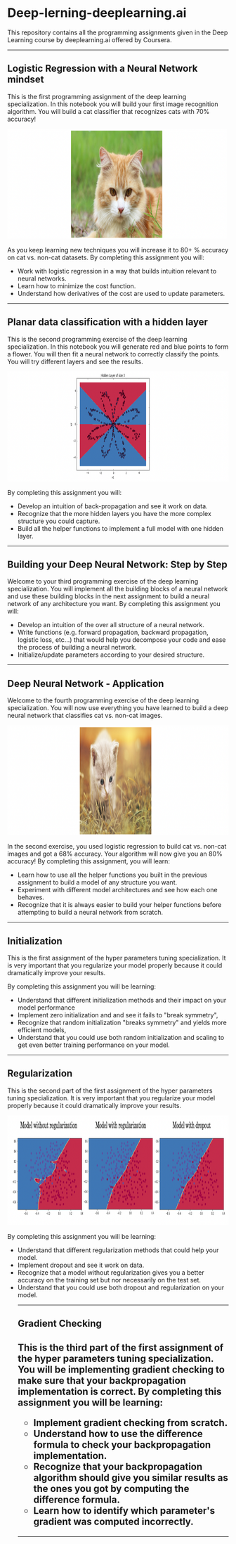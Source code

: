 <h1>Deep-lerning-deeplearning.ai</h1>
<p>This repository contains all the programming assignments given in the Deep Learning course by deeplearning.ai offered by Coursera.</p>

<hr>

<h2>Logistic Regression with a Neural Network mindset</h2>

<p>This is the first programming assignment of the deep learning specialization. In this notebook you will build your first image recognition algorithm. You will build a cat classifier that recognizes cats with 70% accuracy!</p>

<img src="cat_classifier/images/cat001.png" width="500" height="250">

<p>As you keep learning new techniques you will increase it to 80+ % accuracy on cat vs. non-cat datasets. By completing this assignment you will:</p>
<ul>
<li>Work with logistic regression in a way that builds intuition relevant to neural networks.
<li>Learn how to minimize the cost function.
<li>Understand how derivatives of the cost are used to update parameters.
</ul>
<hr>

<h2>Planar data classification with a hidden layer</h2>

<p>This is the second programming exercise of the deep learning specialization.
 In this notebook you will generate red and blue points to form a flower.
 You will then fit a neural network to correctly classify the points.
 You will try different layers and see the results.</p>

 <img src="planar_classification_with_one_hidden_layer/images/Capture1.png" width="550" height="250">

 <p>By completing this assignment you will:</p>
 <ul>
 <li>Develop an intuition of back-propagation and see it work on data.
 <li>Recognize that the more hidden layers you have the more complex structure you could capture.
 <li>Build all the helper functions to implement a full model with one hidden layer.
</ul>
 <hr>

 <h2>Building your Deep Neural Network: Step by Step</h2>

 <p>Welcome to your third programming exercise of the deep learning specialization. You will implement all the building blocks of a neural network and use these building blocks in the next assignment to build a neural network of any architecture you want. By completing this assignment you will:</p>
 <ul>
  <li>Develop an intuition of the over all structure of a neural network.
  <li>Write functions (e.g. forward propagation, backward propagation, logistic loss, etc...) that would help you decompose your code and ease the process of building a neural network.
  <li>Initialize/update parameters according to your desired structure.
 </ul>
 <hr>

 <h2>Deep Neural Network - Application</h2>

 <p>Welcome to the fourth programming exercise of the deep learning specialization. You will now use everything you have learned to build a deep neural network that classifies cat vs. non-cat images.</p>

 <img src="image_classification_using_neural_network/images/Cat_image.png" width="550" height="250">

 <p>In the second exercise, you used logistic regression to build cat vs. non-cat images and got a 68% accuracy. Your algorithm will now give you an 80% accuracy! By completing this assignment, you will learn:</p>
 <ul>
 <li>Learn how to use all the helper functions you built in the previous assignment to build a model of any structure you want.
 <li>Experiment with different model architectures and see how each one behaves.
 <li>Recognize that it is always easier to build your helper functions before attempting to build a neural network from scratch.
 </ul>
 <hr>

 <h2>Initialization</h2>

 This is the first assignment of the hyper parameters tuning specialization. It is very important that you regularize your model properly because it could dramatically improve your results.

 By completing this assignment you will be learning:

 <ul>
 <li>Understand that different initialization methods and their impact on your model performance
 <li>Implement zero initialization and and see it fails to "break symmetry",
 <li>Recognize that random initialization "breaks symmetry" and yields more efficient models,
 <li>Understand that you could use both random initialization and scaling to get even better training performance on your model.
 </ul>
 <hr>

 <h2>Regularization</h2>

 <p>This is the second part of the first assignment of the hyper parameters tuning specialization. It is very important that you regularize your model properly because it could dramatically improve your results.
 </p>

 <img src="regularization_methods/images/readme_image.png" width="800" height="250">

 By completing this assignment you will be learning:
 <ul>
 <li>Understand that different regularization methods that could help your model.
 <li>Implement dropout and see it work on data.
 <li>Recognize that a model without regularization gives you a better accuracy on the training set but nor necessarily on the test set.
 <li>Understand that you could use both dropout and regularization on your model.
 <hr>

 <h2>Gradient Checking<h2>

 <p>This is the third part of the first assignment of the hyper parameters tuning specialization. You will be implementing gradient checking to make sure that your backpropagation implementation is correct. By completing this assignment you will be learning:

 <ul>
 <li>Implement gradient checking from scratch.
 <li>Understand how to use the difference formula to check your backpropagation implementation.
 <li>Recognize that your backpropagation algorithm should give you similar results as the ones you got by computing the difference formula.
 <li>Learn how to identify which parameter's gradient was computed incorrectly.
 </ul>
 <hr>
